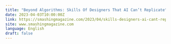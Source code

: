 ```yaml
---
title: "Beyond Algorithms: Skills Of Designers That AI Can’t Replicate"
date: 2023-04-03T10:00:00Z
link: https://smashingmagazine.com/2023/04/skills-designers-ai-cant-replicate/?utm_medium=RSS&utm_source=news.12bit.vn
site: www.smashingmagazine.com
language: English
draft: false
---
```

